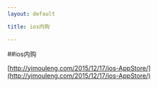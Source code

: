 ```yaml
---
layout: default

title: ios内购

---
```


##ios内购


[http://yimouleng.com/2015/12/17/ios-AppStore/](http://yimouleng.com/2015/12/17/ios-AppStore/)




    


